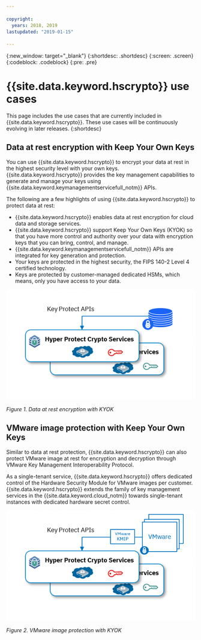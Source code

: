 ```yaml
---

copyright:
  years: 2018, 2019
lastupdated: "2019-01-15"

---
```


{:new_window: target="_blank"}
{:shortdesc: .shortdesc}
{:screen: .screen}
{:codeblock: .codeblock}
{:pre: .pre}

# {{site.data.keyword.hscrypto}} use cases

This page includes the use cases that are currently included in {{site.data.keyword.hscrypto}}. These use cases will be continuously evolving in later releases.
{:shortdesc}

## Data at rest encryption with Keep Your Own Keys

You can use {{site.data.keyword.hscrypto}} to encrypt your data at rest in the highest security level with your own keys. {{site.data.keyword.hscrypto}} provides the key management capabilities to generate and manage your keys using {{site.data.keyword.keymanagementservicefull_notm}} APIs.

The following are a few highlights of using {{site.data.keyword.hscrypto}} to protect data at rest:

 * {{site.data.keyword.hscrypto}} enables data at rest encryption for cloud data and storage services.
 * {{site.data.keyword.hscrypto}} support Keep Your Own Keys (KYOK) so that you have more control and authority over your data with encryption keys that you can bring, control, and manage.
 * {{site.data.keyword.keymanagementservicefull_notm}} APIs are integrated for key generation and protection.
 * Your keys are protected in the highest security, the FIPS 140-2 Level 4 certified technology.
 * Keys are protected by customer-managed dedicated HSMs, which means, only you have access to your data.

![data at rest encryption with KYOK](image/byok.png "Data at rest encryption with KYOK")

*Figure 1. Data at rest encryption with KYOK*

## VMware image protection with Keep Your Own Keys

Similar to data at rest protection, {{site.data.keyword.hscrypto}} can also protect VMware image at rest for encryption and decryption through VMware Key Management Interoperability Protocol.

As a single-tenant service, {{site.data.keyword.hscrypto}} offers dedicated control of the Hardware Security Module for VMware images per customer. {{site.data.keyword.hscrypto}} extends the family of key management services in the {{site.data.keyword.cloud_notm}} towards single-tenant instances with dedicated hardware secret control.

![VMware image protection with KYOK](image/byok_vm.png "VMware image protection with KYOK")

*Figure 2. VMware image protection with KYOK*
